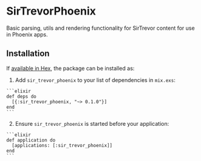# SirTrevorPhoenix

Basic parsing, utils and rendering functionality for SirTrevor content for use
in Phoenix apps.

## Installation

If [available in Hex](https://hex.pm/docs/publish), the package can be installed as:

  1. Add `sir_trevor_phoenix` to your list of dependencies in `mix.exs`:

    ```elixir
    def deps do
      [{:sir_trevor_phoenix, "~> 0.1.0"}]
    end
    ```

  2. Ensure `sir_trevor_phoenix` is started before your application:

    ```elixir
    def application do
      [applications: [:sir_trevor_phoenix]]
    end
    ```

